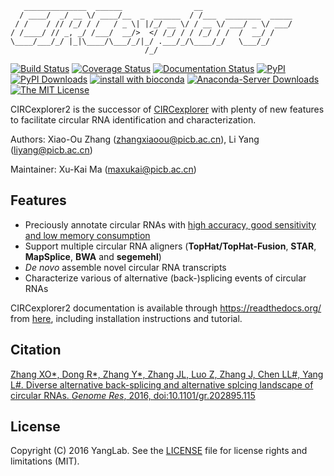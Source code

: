 ```
   ______________  ______                __
  / ____/  _/ __ \/ ____/__  _  ______  / /___  ________  _____
 / /    / // /_/ / /   / _ \| |/_/ __ \/ / __ \/ ___/ _ \/ ___/
/ /____/ // _, _/ /___/  __/>  </ /_/ / / /_/ / /  /  __/ /
\____/___/_/ |_|\____/\___/_/|_/ .___/_/\____/_/   \___/_/
                              /_/
```

[![Build Status](https://travis-ci.org/YangLab/CIRCexplorer2.svg?branch=master)](https://travis-ci.org/YangLab/CIRCexplorer2)
[![Coverage Status](https://coveralls.io/repos/github/YangLab/CIRCexplorer2/badge.svg?branch=master)](https://coveralls.io/github/YangLab/CIRCexplorer2?branch=master)
[![Documentation Status](https://readthedocs.org/projects/circexplorer2/badge/?version=latest)](http://circexplorer2.readthedocs.org/en/latest/?badge=latest)
[![PyPI](https://img.shields.io/pypi/v/circexplorer2.svg)](https://pypi.python.org/pypi/CIRCexplorer2)
[![PyPI Downloads](https://img.shields.io/pypi/dm/circexplorer2.svg)](https://pypi.python.org/pypi/CIRCexplorer2)
[![install with bioconda](https://img.shields.io/badge/install%20with-bioconda-brightgreen.svg)](http://bioconda.github.io/recipes/circexplorer2/README.html)
[![Anaconda-Server Downloads](https://anaconda.org/bioconda/circexplorer2/badges/downloads.svg)](https://anaconda.org/bioconda/circexplorer2)
[![The MIT License](https://img.shields.io/badge/license-MIT-orange.svg)](https://github.com/YangLab/CIRCexplorer2/blob/master/LICENSE.txt)

CIRCexplorer2 is the successor of [CIRCexplorer](http://yanglab.github.io/CIRCexplorer/) with plenty of new features to facilitate circular RNA identification and characterization.

Authors: Xiao-Ou Zhang (zhangxiaoou@picb.ac.cn), Li Yang (liyang@picb.ac.cn)

Maintainer: Xu-Kai Ma (maxukai@picb.ac.cn)

## Features

* Preciously annotate circular RNAs with [high accuracy, good sensitivity and low memory consumption](http://nar.oxfordjournals.org/content/44/6/e58.abstract)
* Support multiple circular RNA aligners (**TopHat/TopHat-Fusion**, **STAR**, **MapSplice**, **BWA** and **segemehl**)
* *De novo* assemble novel circular RNA transcripts
* Characterize various of alternative (back-)splicing events of circular RNAs

CIRCexplorer2 documentation is available through https://readthedocs.org/ from [here](http://CIRCexplorer2.readthedocs.org), including installation instructions and tutorial.

## Citation

[Zhang XO\*, Dong R\*, Zhang Y\*, Zhang JL, Luo Z, Zhang J, Chen LL#, Yang L#. Diverse alternative back-splicing and alternative splcing landscape of circular RNAs. *Genome Res*, 2016, doi:10.1101/gr.202895.115](http://genome.cshlp.org/content/early/2016/06/30/gr.202895.115.abstract)

## License

Copyright (C) 2016 YangLab.  See the [LICENSE](https://github.com/YangLab/CIRCexplorer2/blob/master/LICENSE.txt)
file for license rights and limitations (MIT).

